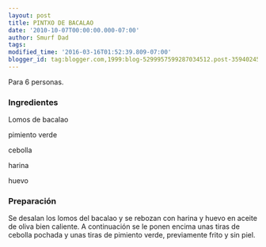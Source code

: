 ```yaml
---
layout: post
title: PINTXO DE BACALAO
date: '2010-10-07T00:00:00.000-07:00'
author: Smurf Dad
tags: 
modified_time: '2016-03-16T01:52:39.809-07:00'
blogger_id: tag:blogger.com,1999:blog-5299957599287034512.post-3594024590536096582
---
```


Para 6 personas.

<h3>Ingredientes</h3>

Lomos de bacalao

pimiento verde

cebolla

harina

huevo

<h3>Preparación</h3>

Se desalan los lomos del bacalao y se rebozan con harina y huevo en aceite de oliva bien caliente. A continuación se le ponen encima unas tiras de cebolla pochada y unas tiras de pimiento verde, previamente frito y sin piel.

